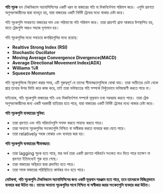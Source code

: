 **গতি সূচক** হল টেকনিক্যাল অ্যানালিসিসের একটি ধরন যা বাজারের গতি বা দিকনির্দেশনা পরিমাপ করে। এগুলি প্রবণতা অনুসরণকারীদের দ্বারা ব্যবহৃত হয়, যারা বাজারের একটি নির্দিষ্ট ট্রেন্ডের মধ্যে থাকার চেষ্টা করে।

গতি সূচকগুলি সাধারণত বাজারের দাম এবং পরিমাণের গতি পরিমাপ করে। তারা প্রায়শই গ্রাফ আকারে উপস্থাপিত হয়, যাতে ট্রেন্ডগুলি আরও সহজে দৃশ্যমান হয়।

গতি সূচকগুলির মধ্যে সবচেয়ে জনপ্রিয়গুলির মধ্যে রয়েছে:

* **Realtive Strong Index (RSI)**
* **Stochastic Oscillator**
* **Moving Average Convergence Divergence(MACD)**
* **Average Directional Movement Index(ADX)**
* **Williams %R**
* **Squeeze Momentum**



গতি সূচকগুলিকে বিশ্লেষণ করার সময়, এটি গুরুত্বপূর্ণ যে তাদের সীমাবদ্ধতাগুলিকে বোঝা যায়। তারা অতীতের ডেটা থেকে প্রাপ্ত তথ্যের উপর ভিত্তি করে কাজ করে, তাই তারা ভবিষ্যতের গতি সম্পর্কে নিখুঁতভাবে ভবিষ্যদ্বাণী করতে পারে না।

যাইহোক, গতি সূচকগুলি বাজারের গতি এবং দিকনির্দেশনা সম্পর্কে মূল্যবান তথ্য সরবরাহ করতে পারে। তারা ট্রেন্ড অনুসরণকারীদের জন্য একটি দরকারী হাতিয়ার হতে পারে, যারা বাজারের একটি নির্দিষ্ট ট্রেন্ডের মধ্যে থাকার চেষ্টা করে।

**গতি সূচকগুলি ব্যবহারের সুবিধা:**

* তারা প্রবণতা এবং গতি পরিবর্তনগুলি সনাক্ত করতে সাহায্য করতে পারে।
* তারা অন্যান্য সূচকগুলির সংকেতগুলি নিশ্চিত বা অস্বীকার করতে ব্যবহার করা যেতে পারে।
* তারা relatively সহজ বোঝার এবং ব্যবহার করা হয়।

**গতি সূচকগুলি ব্যবহারের সীমাবদ্ধতা:**

* তারা lagging সূচক হতে পারে, যার অর্থ তারা একটি প্রবণতা পরিবর্তন সংকেত নাও দিতে পারে যতক্ষণ না প্রবণতা ইতিমধ্যেই শুরু হয়ে গেছে।
* তারা বাজারের অস্থিরতা দ্বারা প্রভাবিত হতে পারে।
* তারা সমস্ত বাজারের পরিস্থিতিতে কার্যকর নাও হতে পারে।

**মোটকথা, গতি সূচকগুলি টেকনিক্যাল অ্যানালিসিসের জন্য একটি মূল্যবান সরঞ্জাম হতে পারে, তবে তাদেরকে বিচ্ছিন্নভাবে ব্যবহার করা উচিত নয়। তাদের অন্যান্য সূচকগুলির সাথে নিশ্চিত বা অস্বীকার করার সংকেতগুলি ব্যবহার করা উচিত।**
